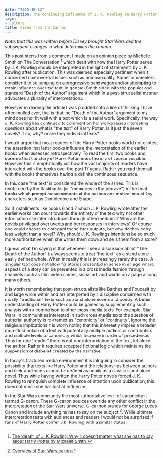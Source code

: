 ```yaml
---
date: "2015-10-12"
description: The continuing influence of J. K. Rowling on Harry Potter
tags:
- Culture
title: Fired from the Cannon
---
```


*Note: that this was written before Disney brought Star Wars and the subsequent changes to what determines the cannon.*

This post stems from a comment I made on an opinion piece by Michelle Smith on The Conversation [^1] which dealt with how the Harry Potter series by J. K. Rowling should be interpreted in the light of statements by J. K. Rowling after publication. This was deemed especially pertinent when it concerned controversial issues such as homosexuality. Some commenters consider it to be jumping on a progressive bandwagon and/or attempting to retain influence over the text. In general Smith sided with the popular and standard “Death of the Author” argument which in a post-strucualist manner advocates a plurality of interpretations.

However in reading the article I was prodded onto a line of thinking I have often mulled over, that is that the “Death of the Author” argument to my mind does not fit well with a text which is a serial work. Specifically, the way J. K. Rowling has continued to comment on her works raises interesting questions about what is "the text" of Harry Potter. Is it just the seven novels? if so, why? or are they individual texts?

I would argue that most readers of the Harry Potter books would not contest the assertion that latter books influence the interpretation of the earlier books when assessed retrospectively. To read the first two books and surmise that the story of Harry Potter ends there is of course possible. However this is emphatically not how the vast majority of readers have interacted with the books over the past 17 years. Rather you read them all with the books themselves having a definite continuous sequence.

In this case "the text" is considered the whole of the series. This is reinforced by the flashbacks (or "memories in the pensive") in the final books which prompt reassessments of the actions and motivations of key characters such as Dumbledore and Snape.

So if installments like books 6 and 7 which J. K. Rowling wrote after the earlier works can count towards the entirety of the text why not other information she later introduces through other mediums? Why are the novels privileged over tweets and her responses in interviews? Of course one could choose to disregard these later outputs, but why do they carry less weight than a novel? Why should J. K. Rowlings intentions be so much more authoritative when she writes them down and sells them from a store?

I guess what I'm saying is that whenever I see a discussion about "The Death of the Author" it always seems to treat "the text" as a stand alone easily defined whole. When in reality this is increasingly rarely the case. A singular text does not allow for stories presented in series in an age where aspects of a story can be presented in a cross media fashion through channels such as film, video games, visual art, and words on a page among many others.

It is worth remembering that post-structualists like Barthes and Foucault by and large wrote within and are interpreted by a discipline concerned with mostly "traditional" texts such as stand alone novels and poetry. A better understanding of Harry Potter could be gained by supplementing such analysis with a comparison to other cross-media texts. For example, Star Wars. In communities interested in such cross-media texts the question of authorial authority is re-framed as "canonicity" or “continuity”. Ignoring the religious implications it is worth noting that this inherently implies a broader more fluid notion of a text with potentially multiple authors or contributors and multiple levels of canonicity which increase in order of precedence. Thus for one "reader" there is not one interpretation of the text, let alone the author. Rather it requires accepted fictional logic which maintains the suspension of disbelief created by the narrative.

In today's fractured media environment it is intriguing to consider the possibility that texts like Harry Potter and the relationships between authors and their audiences cannot be defined as neatly as a classic stand alone novel. Thus while having written the Harry Potter novels forced J. K. Rowling to relinquish complete influence of intention upon publication, this does not mean she has lost all influence.

In the Star Wars community the most authoritative level of canonicity is termed G-canon. These G-canon sources override any other conflict in the interpretation of the Star Wars universe. G-cannon stands for George Lucas Canon and include anything he has to say on the subject [^2]. While ultimate interpretation rests with audiences and readers I would not be surprised if fans of Harry Potter confer J.K. Rowling with a similar status.

[^1]: <a href="https://theconversation.com/the-death-of-j-k-rowling-why-it-doesnt-matter-what-she-has-to-say-about-harry-potter-35762">The ‘death’ of J. K. Rowling: Why it doesn’t matter what she has to say about Harry Potter by Michelle Smith </a>
[^2]:  <a href="http://en.wikipedia.org/wiki/Star_Wars_canon">Overview of Star Wars canon</a>
